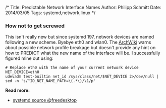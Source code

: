 /*
Title:  Predictable Network Interface Names
Author: Philipp Schmitt
Date: 2014/03/05
Tags: systemd,network,linux
*/

### How not to get screwed

This isn't really new but since systemd 197, network devices are named following a new scheme. Byebye eth0 and wlan0.
The [ArchWiki](https://wiki.archlinux.org/index.php/Network#Device_names) warns about possible network profile breakage but doesn't provide any hint on how to PREDICT what the new name of the interface will be. I successfully figured mine out using:

    # Replace eth0 with the name of your current network device
    NET_DEVICE=eth0
    udevadm test-builtin net_id /sys/class/net/$NET_DEVICE 2>/dev/null | sed -n 's/^ID_NET_NAME_PATH=\(.*\)/\1/p'

**Read more:**

- [systemd source @freedesktop](http://cgit.freedesktop.org/systemd/systemd/tree/src/udev/udev-builtin-net_id.c#n20)
